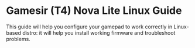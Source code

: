 # Gamesir (T4) Nova Lite Linux Guide
This guide will help you configure your gamepad to work correctly in Linux-based distro: it will help you install working firmware and troubleshoot problems.
